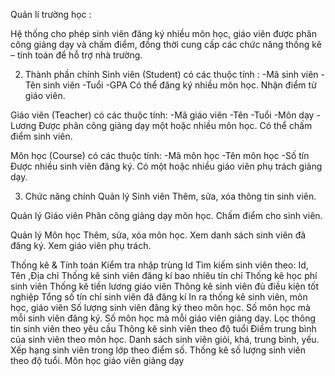Quản lí trường học :

Hệ thống cho phép sinh viên đăng ký nhiều môn học, giáo viên được phân công giảng dạy và chấm điểm,
đồng thời cung cấp các chức năng thống kê – tính toán để hỗ trợ nhà trường.

2. Thành phần chính
Sinh viên (Student) có các thuộc tính :
-Mã sinh viên
-Tên sinh viên
-Tuổi
-GPA
Có thể đăng ký nhiều môn học.
Nhận điểm từ giáo viên.

Giáo viên (Teacher) có các thuộc tính:
-Mã giáo viên
-Tên
-Tuổi
-Môn dạy
-Lương
Được phân công giảng dạy một hoặc nhiều môn học.
Có thể chấm điểm sinh viên.

Môn học (Course) có các thuộc tính:
-Mã môn học
-Tên môn học
-Số tín
Được nhiều sinh viên đăng ký.
Có một hoặc nhiều giáo viên phụ trách giảng dạy.

3. Chức năng chính
Quản lý Sinh viên
Thêm, sửa, xóa thông tin sinh viên.

Quản lý Giáo viên
Phân công giảng dạy môn học.
Chấm điểm cho sinh viên.

Quản lý Môn học
Thêm, sửa, xóa môn học.
Xem danh sách sinh viên đã đăng ký.
Xem giáo viên phụ trách.

Thống kê & Tính toán
Kiểm tra nhập trùng Id
Tìm kiếm sinh viên theo: Id, Tên ,Địa chỉ
Thống kê sinh viên đăng kí bao nhiêu tín chỉ
Thống kê học phí sinh viên
Thống kê tiền lương giáo viên
Thông kê sinh viên đủ điều kiện tốt nghiệp
Tổng số tín chỉ sinh viên đã đăng kí
In ra thống kê sinh viên, môn học, giáo viên
Số lượng sinh viên đăng ký theo môn học.
Số môn học mà mỗi sinh viên đăng ký.
Số môn học mà mỗi giáo viên giảng dạy.
Lọc thông tin sinh viên theo yêu cầu
Thông kê sinh viên theo độ tuổi
Điểm trung bình của sinh viên theo môn học.
Danh sách sinh viên giỏi, khá, trung bình, yếu.
Xếp hạng sinh viên trong lớp theo điểm số.
Thống kê số lượng sinh viên theo độ tuổi.
Môn học giáo viên giảng dạy


